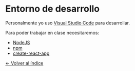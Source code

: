 # Entorno de desarrollo

Personalmente yo uso [Visual Studio Code](https://code.visualstudio.com/) para desarrollar.

Para poder trabajar en clase necesitaremos:

* [NodeJS](https://nodejs.org/es/download/)
* [npm](https://www.npmjs.com/)
* [create-react-app](https://create-react-app.dev/)


[<- Volver al índice](./README.md)
